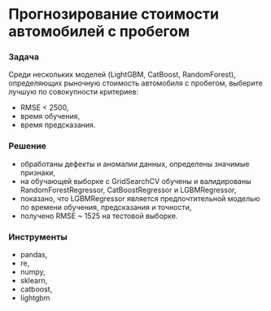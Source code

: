 # Прогнозирование стоимости автомобилей с пробегом

### Задача
Среди нескольких моделей (LightGBM, CatBoost, RandomForest), определяющих рыночную стоимость автомобиля с пробегом, выберите лучшую по совокупности критериев: 
-   RMSE < 2500,
-   время обучения,
-   время предсказания.

### Решение
- обработаны дефекты и аномалии данных, определены значимые признаки, 
- на обучающей выборке с GridSearchCV обучены и валидированы RandomForestRegressor, CatBoostRegressor и LGBMRegressor, 
- показано, что LGBMRegressor является предпочтительной моделью по времени обучения, предсказания и точности, 
- получено RMSE ~ 1525 на тестовой выборке. 

### Инструменты
 - pandas, 
 - re, 
 - numpy, 
 - sklearn, 
 - catboost, 
 - lightgbm

